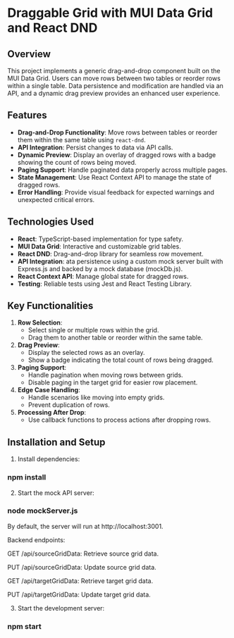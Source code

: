 # Draggable Grid with MUI Data Grid and React DND

## Overview
This project implements a generic drag-and-drop component built on the MUI Data Grid. Users can move rows between two tables or reorder rows within a single table. Data persistence and modification are handled via an API, and a dynamic drag preview provides an enhanced user experience.

## Features
- **Drag-and-Drop Functionality**: Move rows between tables or reorder them within the same table using `react-dnd`.
- **API Integration**: Persist changes to data via API calls.
- **Dynamic Preview**: Display an overlay of dragged rows with a badge showing the count of rows being moved.
- **Paging Support**: Handle paginated data properly across multiple pages.
- **State Management**: Use React Context API to manage the state of dragged rows.
- **Error Handling**: Provide visual feedback for expected warnings and unexpected critical errors.

## Technologies Used
- **React**: TypeScript-based implementation for type safety.
- **MUI Data Grid**: Interactive and customizable grid tables.
- **React DND**: Drag-and-drop library for seamless row movement.
- **API Integration**: ata persistence using a custom mock server built with Express.js and backed by a mock database (mockDb.js).
- **React Context API**: Manage global state for dragged rows.
- **Testing**: Reliable tests using Jest and React Testing Library.

## Key Functionalities
1. **Row Selection**:
   - Select single or multiple rows within the grid.
   - Drag them to another table or reorder within the same table.
2. **Drag Preview**:
   - Display the selected rows as an overlay.
   - Show a badge indicating the total count of rows being dragged.
3. **Paging Support**:
   - Handle pagination when moving rows between grids.
   - Disable paging in the target grid for easier row placement.
4. **Edge Case Handling**:
   - Handle scenarios like moving into empty grids.
   - Prevent duplication of rows.
5. **Processing After Drop**:
   - Use callback functions to process actions after dropping rows.

## Installation and Setup
1. Install dependencies:
### npm install
2. Start the mock API server:
### node mockServer.js
By default, the server will run at http://localhost:3001.

Backend endpoints:

GET /api/sourceGridData: Retrieve source grid data.

PUT /api/sourceGridData: Update source grid data.

GET /api/targetGridData: Retrieve target grid data.

PUT /api/targetGridData: Update target grid data.

3. Start the development server:
### npm start
